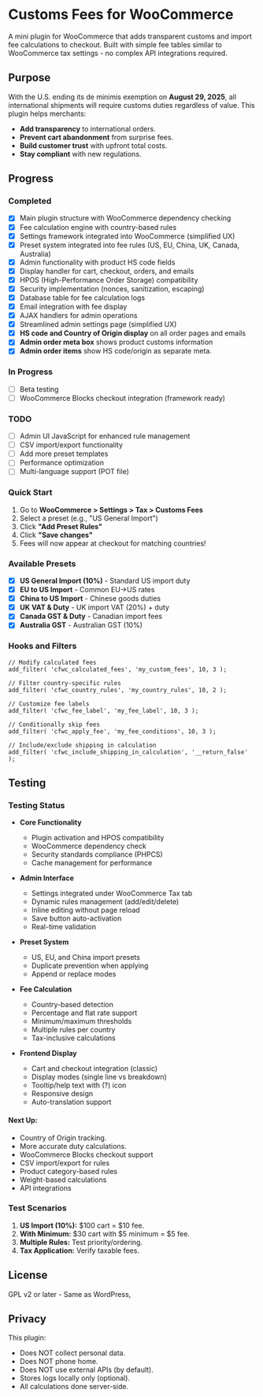 # Customs Fees for WooCommerce

A mini plugin for WooCommerce that adds transparent customs and import fee calculations to checkout. Built with simple fee tables similar to WooCommerce tax settings - no complex API integrations required.

## Purpose

With the U.S. ending its de minimis exemption on **August 29, 2025**, all international shipments will require customs duties regardless of value. This plugin helps merchants:

- **Add transparency** to international orders.
- **Prevent cart abandonment** from surprise fees.
- **Build customer trust** with upfront total costs.
- **Stay compliant** with new regulations.

## Progress

### Completed

- [x] Main plugin structure with WooCommerce dependency checking
- [x] Fee calculation engine with country-based rules
- [x] Settings framework integrated into WooCommerce (simplified UX)
- [x] Preset system integrated into fee rules (US, EU, China, UK, Canada, Australia)
- [x] Admin functionality with product HS code fields
- [x] Display handler for cart, checkout, orders, and emails
- [x] HPOS (High-Performance Order Storage) compatibility
- [x] Security implementation (nonces, sanitization, escaping)
- [x] Database table for fee calculation logs
- [x] Email integration with fee display
- [x] AJAX handlers for admin operations
- [x] Streamlined admin settings page (simplified UX)
- [x] **HS code and Country of Origin display** on all order pages and emails
- [x] **Admin order meta box** shows product customs information
- [x] **Admin order items** show HS code/origin as separate meta.

### In Progress

- [ ] Beta testing
- [ ] WooCommerce Blocks checkout integration (framework ready)

### TODO

- [ ] Admin UI JavaScript for enhanced rule management
- [ ] CSV import/export functionality
- [ ] Add more preset templates
- [ ] Performance optimization
- [ ] Multi-language support (POT file)

### Quick Start

1. Go to **WooCommerce > Settings > Tax > Customs Fees**
2. Select a preset (e.g., "US General Import")
3. Click **"Add Preset Rules"**
4. Click **"Save changes"**
5. Fees will now appear at checkout for matching countries!

### Available Presets

- [x] **US General Import (10%)** - Standard US import duty
- [x] **EU to US Import** - Common EU→US rates
- [x] **China to US Import** - Chinese goods duties
- [x] **UK VAT & Duty** - UK import VAT (20%) + duty
- [x] **Canada GST & Duty** - Canadian import fees
- [x] **Australia GST** - Australian GST (10%)

### Hooks and Filters

```
// Modify calculated fees
add_filter( 'cfwc_calculated_fees', 'my_custom_fees', 10, 3 );

// Filter country-specific rules
add_filter( 'cfwc_country_rules', 'my_country_rules', 10, 2 );

// Customize fee labels
add_filter( 'cfwc_fee_label', 'my_fee_label', 10, 3 );

// Conditionally skip fees
add_filter( 'cfwc_apply_fee', 'my_fee_conditions', 10, 3 );

// Include/exclude shipping in calculation
add_filter( 'cfwc_include_shipping_in_calculation', '__return_false' );
```

## Testing

### Testing Status

- **Core Functionality**

  - Plugin activation and HPOS compatibility
  - WooCommerce dependency check
  - Security standards compliance (PHPCS)
  - Cache management for performance

- **Admin Interface**

  - Settings integrated under WooCommerce Tax tab
  - Dynamic rules management (add/edit/delete)
  - Inline editing without page reload
  - Save button auto-activation
  - Real-time validation

- **Preset System**

  - US, EU, and China import presets
  - Duplicate prevention when applying
  - Append or replace modes

- **Fee Calculation**

  - Country-based detection
  - Percentage and flat rate support
  - Minimum/maximum thresholds
  - Multiple rules per country
  - Tax-inclusive calculations

- **Frontend Display**
  - Cart and checkout integration (classic)
  - Display modes (single line vs breakdown)
  - Tooltip/help text with (?) icon
  - Responsive design
  - Auto-translation support

#### Next Up:

- Country of Origin tracking.
- More accurate duty calculations.
- WooCommerce Blocks checkout support
- CSV import/export for rules
- Product category-based rules
- Weight-based calculations
- API integrations

### Test Scenarios

1. **US Import (10%):** $100 cart = $10 fee.
2. **With Minimum:** $30 cart with $5 minimum = $5 fee.
3. **Multiple Rules:** Test priority/ordering.
4. **Tax Application:** Verify taxable fees.

## License

GPL v2 or later - Same as WordPress,

## Privacy

This plugin:

- Does NOT collect personal data.
- Does NOT phone home.
- Does NOT use external APIs (by default).
- Stores logs locally only (optional).
- All calculations done server-side.
